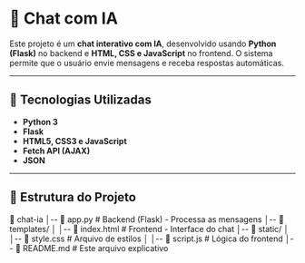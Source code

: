 # 💬 Chat com IA

Este projeto é um **chat interativo com IA**, desenvolvido usando **Python (Flask)** no backend e **HTML, CSS e JavaScript** no frontend. O sistema permite que o usuário envie mensagens e receba respostas automáticas.

---

## 🚀 Tecnologias Utilizadas

- **Python 3**
- **Flask**
- **HTML5, CSS3 e JavaScript**
- **Fetch API (AJAX)**
- **JSON**

---

## 📂 Estrutura do Projeto

📁 chat-ia │-- 📄 app.py # Backend (Flask) - Processa as mensagens │-- 📄 templates/ │ │-- 📄 index.html # Frontend - Interface do chat │-- 📄 static/ │ │-- 📄 style.css # Arquivo de estilos │ │-- 📄 script.js # Lógica do frontend │-- 📄 README.md # Este arquivo explicativo
